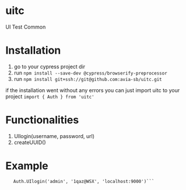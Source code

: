 # uitc
UI Test Common 

# Installation
1. go to your cypress project dir
2. run `npm install --save-dev @cypress/browserify-preprocessor`
3. run `npm install git+ssh://git@github.com:avia-sb/uitc.git`


if the installation went without any errors you can just import uitc to your project
`import { Auth } from 'uitc'`

# Functionalities
 1. UIlogin(username, password, url)
 2. createUUID()
 
 # Example
 ```import { Auth } from 'uitc'
    Auth.UIlogin('admin', '1qaz@WSX', 'localhost:9000')```

